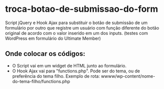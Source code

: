 # troca-botao-de-submissao-do-form
Script jQuery e Hook Ajax para substituir o botão de submissão de um formulário por outro que registre um usuário com função diferente do botão original de acordo com o valor inserido em um dos inputs.  (testes com WordPress em formulário do Ultimate Member)

## Onde colocar os códigos:
- O Script vai em um widget de HTML junto ao formulário.
- O Hook Ajax vai para "functions.php". Pode ser do tema, ou de preferência do tema filho.
Exemplo de rota: wwww/wp-content/nome-do-tema-filho/functions.php
